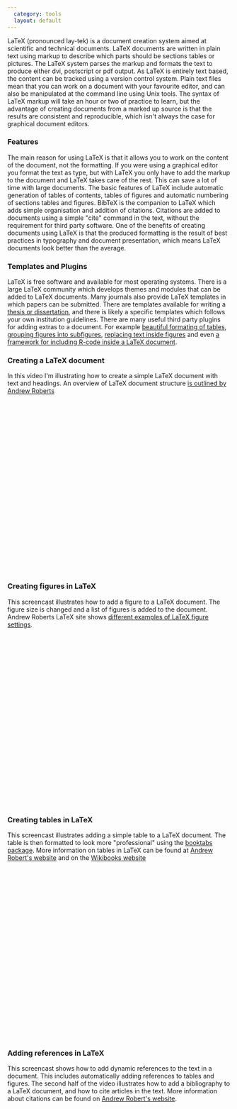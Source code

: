 ```yaml
---
  category: tools
  layout: default
---
```


LaTeX (pronounced lay-tek) is a document creation system aimed at scientific and technical documents. LaTeX documents are written in plain text using markup to describe which parts should be sections tables or pictures. The LaTeX system parses the markup and formats the text to produce either dvi, postscript or pdf output. As LaTeX is entirely text based, the content can be tracked using a version control system. Plain text files mean that you can work on a document with your favourite editor, and can also be manipulated at the command line using Unix tools. The syntax of LaTeX markup will take an hour or two of practice to learn, but the advantage of creating documents from a marked up source is that the results are consistent and reproducible, which isn't always the case for graphical document editors.

### Features

The main reason for using LaTeX is that it allows you to work on the content of the document, not the formatting. If you were using a graphical editor you format the text as type, but with LaTeX you only have to add the markup to the document and LaTeX takes care of the rest. This can save a lot of time with large documents. The basic features of LaTeX include automatic generation of tables of contents, tables of figures and automatic numbering of sections tables and figures. BibTeX is the companion to LaTeX which adds simple organisation and addition of citations. Citations are added to documents using a simple "cite" command in the text, without the requirement for third party software. One of the benefits of creating documents using LaTeX is that the produced formatting is the result of best practices in typography and document presentation, which means LaTeX documents look better than the average.

### Templates and Plugins

LaTeX is free software and available for most operating systems. There is a large LaTeX community which develops themes and modules that can be added to LaTeX documents. Many journals also provide LaTeX templates in which papers can be submitted. There are templates available for writing a [thesis or dissertation][thesis], and there is likely a specific templates which follows your own institution guidelines. There are many useful third party plugins for adding extras to a document. For example [beautiful formating of tables][table], [grouping figures into subfigures][subfig], [replacing text inside figures][replace] and even [a framework for including R-code inside a LaTeX document][sweave].

### Creating a LaTeX document

In this video I'm illustrating how to create a simple LaTeX document with text and headings. An overview of LaTeX document structure [is outlined by Andrew Roberts][latex_intro]

<object width="640" height="385"><param name="movie" value="http://www.youtube.com/v/PF1hFaoWEY4&hl=en&fs=1&hd=1"></param><param name="allowFullScreen" value="true"></param><param name="allowscriptaccess" value="always"></param><embed src="http://www.youtube.com/v/PF1hFaoWEY4&hl=en&fs=1&hd=1" type="application/x-shockwave-flash" allowscriptaccess="always" allowfullscreen="true" width="640" height="385"></embed></object>
<p/>

### Creating figures in LaTeX

This screencast illustrates how to add a figure to a LaTeX document. The figure size is changed and a list of figures is added to the document. Andrew Roberts LaTeX site shows [different examples of LaTeX figure settings][latex_figs].

<object width="640" height="385"><param name="movie" value="http://www.youtube.com/v/GXmmS8N_s0o&hl=en&fs=1&hd=1"></param><param name="allowFullScreen" value="true"></param><param name="allowscriptaccess" value="always"></param><embed src="http://www.youtube.com/v/GXmmS8N_s0o&hl=en&fs=1&hd=1" type="application/x-shockwave-flash" allowscriptaccess="always" allowfullscreen="true" width="640" height="385"></embed></object>
<p/>

### Creating tables in LaTeX

This screencast illustrates adding a simple table to a LaTeX document. The table is then formatted to look more "professional" using the [booktabs package][table]. More information on tables in LaTeX can be found at [Andrew Robert's website][latex_tables] and on the [Wikibooks website][wiki_books_tables]

<object width="640" height="385"><param name="movie" value="http://www.youtube.com/v/9Rh77LBJIDc&hl=en&fs=1&hd=1"></param><param name="allowFullScreen" value="true"></param><param name="allowscriptaccess" value="always"></param><embed src="http://www.youtube.com/v/9Rh77LBJIDc&hl=en&fs=1&hd=1" type="application/x-shockwave-flash" allowscriptaccess="always" allowfullscreen="true" width="640" height="385"></embed></object>
<p/>

### Adding references in LaTeX

This screencast shows how to add dynamic references to the text in a document. This includes automatically adding references to tables and figures. The second half of the video illustrates how to add a bibliography to a LaTeX document, and how to cite articles in the text. More information about citations can be found on [Andrew Robert's website][latex_citations].

<object width="640" height="385"><param name="movie" value="http://www.youtube.com/v/jvh_2EQ1iwM&hl=en&fs=1&hd=1"></param><param name="allowFullScreen" value="true"></param><param name="allowscriptaccess" value="always"></param><embed src="http://www.youtube.com/v/jvh_2EQ1iwM&hl=en&fs=1&hd=1" type="application/x-shockwave-flash" allowscriptaccess="always" allowfullscreen="true" width="640" height="385"></embed></object>
<p/>

[thesis]: http://bit.ly/lBZs
[table]: http://www.ctan.org/tex-archive/macros/latex/contrib/booktabs/
[subfig]: http://www.ctan.org/tex-archive/macros/latex/contrib/subfig/
[replace]: http://www.ctan.org/tex-archive/macros/latex/contrib/subfig/
[sweave]: http://www.stat.uni-muenchen.de/~leisch/Sweave/
[latex_intro]: http://www.andy-roberts.net/misc/latex/latextutorial2.html
[latex_figs]: http://www.andy-roberts.net/misc/latex/latextutorial5.html
[latex_tables]: http://www.andy-roberts.net/misc/latex/latextutorial4.html
[latex_citations]: http://www.andy-roberts.net/misc/latex/latextutorial3.html
[wiki_books_tables]: http://en.wikibooks.org/wiki/LaTeX/Tables
